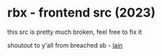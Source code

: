 # rbx - frontend src (2023)

this src is pretty much broken, feel free to fix it 

shoutout to y'all from breached sb - [lain](https://breached.vc/user-lain)
